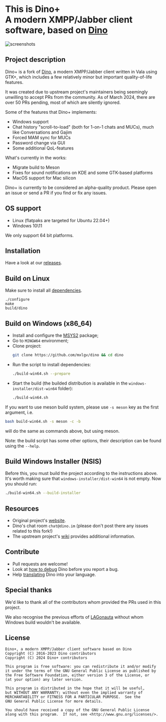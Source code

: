 This is Dino+<br />
A modern XMPP/Jabber client software, based on [Dino](https://github.com/dino/dino/)
=======

![screenshots](dino_plus.png)

Project description
------------
Dino+ is a fork of [Dino](https://github.com/dino/dino), a modern XMPP/Jabber client written in Vala using GTK+, which includes a few relatively minor but important quality-of-life features. 

It was created due to upstream project's maintainers being seemingly unwilling to accept PRs from the community. As of March 2024, there are over 50 PRs pending, most of which are silently ignored.

Some of the features that Dino+ implements:

* Windows support
* Chat history "scroll-to-load" (both for 1-on-1 chats and MUCs), much like Conversations and Gajim
* Forced MAM sync for MUCs
* Password change via GUI
* Some additional QoL-features

What's currently in the works:

* Migrate build to Meson
* Fixes for sound notifications on KDE and some GTK-based platforms
* MacOS support for Mac silicon

Dino+ is currently to be considered an alpha-quality product. Please open an issue or send a PR if you find or fix any issues.

OS support
------------
* Linux (flatpaks are targeted for Ubuntu 22.04+)
* Windows 10\11

We only support 64 bit platforms.

Installation
------------
Have a look at our [releases](https://github.com/mxlgv/dino/releases).

Build on Linux
-----
Make sure to install all [dependencies](https://github.com/dino/dino/wiki/Build#dependencies).

    ./configure
    make
    build/dino

Build on Windows (x86_64)
------------
- Install and configure the [MSYS2](https://www.msys2.org/) package;
- Go to `MINGW64` environment;
- Clone project:
    ```sh
    git clone https://github.com/mxlgv/dino && cd dino
    ```
- Run the script to install dependencies:
    ```sh
    ./build-win64.sh --prepare
    ```
- Start the build (the builded distribution is available in the `windows-installer/dist-win64` folder):
    ```sh
    ./build-win64.sh
    ```
If you want to use meson build system, please use `-s meson` key as the first argument, i.e.
   ```sh
   bash build-win64.sh -s meson -c -b
   ```
will do the same as commands above, but using meson.

Note: the build script has some other options, their description can be found using the `--help`.

Build Windows Installer (NSIS)
------------
Before this, you must build the project according to the instructions above. It's worth making sure that `windows-installer/dist-win64` is not empty.
Now you should run:
```sh
./build-win64.sh --build-installer
```

Resources
---------
- Original project's [website](https://dino.im).
- Dino's chat room `chat@dino.im` (please don't post there any issues related to this fork!)
- The upstream project's [wiki](https://github.com/dino/dino/wiki) provides additional information.

Contribute
----------
- Pull requests are welcome!
- Look at [how to debug](https://github.com/dino/dino/wiki/Debugging) Dino before you report a bug.
- Help [translating](https://github.com/dino/dino/wiki/Translations) Dino into your language.

Special thanks
----------
We'd like to thank all of the contributors whom provided the PRs used in this project.

We also recognise the previous efforts of [LAGonauta](https://github.com/LAGonauta) without whom Windows build wouldn't be available.

License
-------
    Dino+, a modern XMPP/Jabber client software based on Dino
    Copyright (C) 2016-2023 Dino contributors
    Copyright (C) 2024 Dino+ contributors

    This program is free software: you can redistribute it and/or modify
    it under the terms of the GNU General Public License as published by
    the Free Software Foundation, either version 3 of the License, or
    (at your option) any later version.

    This program is distributed in the hope that it will be useful,
    but WITHOUT ANY WARRANTY; without even the implied warranty of
    MERCHANTABILITY or FITNESS FOR A PARTICULAR PURPOSE.  See the
    GNU General Public License for more details.

    You should have received a copy of the GNU General Public License
    along with this program.  If not, see <http://www.gnu.org/licenses/>.
